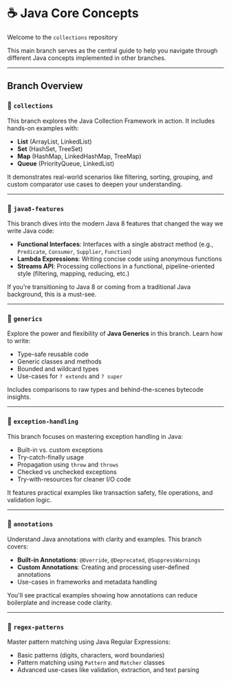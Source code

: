 # ☕ Java Core Concepts 

Welcome to the `collections` repository 

This main branch serves as the central guide to help you navigate through different Java concepts implemented in other branches.

---

## Branch Overview

### 🔸 `collections`
This branch explores the Java Collection Framework in action. It includes hands-on examples with:

- **List** (ArrayList, LinkedList)
- **Set** (HashSet, TreeSet)
- **Map** (HashMap, LinkedHashMap, TreeMap)
- **Queue** (PriorityQueue, LinkedList)

It demonstrates real-world scenarios like filtering, sorting, grouping, and custom comparator use cases to deepen your understanding.

---

### 🔸 `java8-features`
This branch dives into the modern Java 8 features that changed the way we write Java code:

- **Functional Interfaces**: Interfaces with a single abstract method (e.g., `Predicate`, `Consumer`, `Supplier`, `Function`)
- **Lambda Expressions**: Writing concise code using anonymous functions
- **Streams API**: Processing collections in a functional, pipeline-oriented style (filtering, mapping, reducing, etc.)

If you're transitioning to Java 8 or coming from a traditional Java background, this is a must-see.

---

### 🔸 `generics`
Explore the power and flexibility of **Java Generics** in this branch. Learn how to write:

- Type-safe reusable code
- Generic classes and methods
- Bounded and wildcard types
- Use-cases for `? extends` and `? super`

Includes comparisons to raw types and behind-the-scenes bytecode insights.

---

### 🔸 `exception-handling`
This branch focuses on mastering exception handling in Java:

- Built-in vs. custom exceptions
- Try-catch-finally usage
- Propagation using `throw` and `throws`
- Checked vs unchecked exceptions
- Try-with-resources for cleaner I/O code

It features practical examples like transaction safety, file operations, and validation logic.

---

### 🔸 `annotations`
Understand Java annotations with clarity and examples. This branch covers:

- **Built-in Annotations**: `@Override`, `@Deprecated`, `@SuppressWarnings`
- **Custom Annotations**: Creating and processing user-defined annotations
- Use-cases in frameworks and metadata handling

You'll see practical examples showing how annotations can reduce boilerplate and increase code clarity.

---

### 🔸 `regex-patterns`
Master pattern matching using Java Regular Expressions:

- Basic patterns (digits, characters, word boundaries)
- Pattern matching using `Pattern` and `Matcher` classes
- Advanced use-cases like validation, extraction, and text parsing



